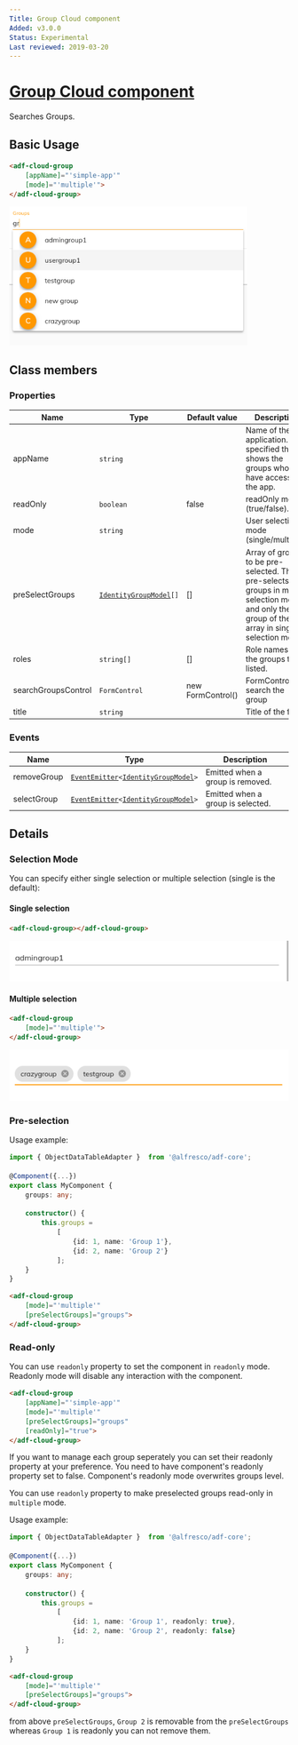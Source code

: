 ```yaml
---
Title: Group Cloud component
Added: v3.0.0
Status: Experimental
Last reviewed: 2019-03-20
---
```


# [Group Cloud component](../../../lib/process-services-cloud/src/lib/group/components/group-cloud.component.ts "Defined in group-cloud.component.ts")

Searches Groups.

## Basic Usage

```html
<adf-cloud-group
    [appName]="'simple-app'"
    [mode]="'multiple'">
</adf-cloud-group>
```

![adf-cloud-group](../../docassets/images/group-cloud.component.png)

## Class members

### Properties

| Name | Type | Default value | Description |
| ---- | ---- | ------------- | ----------- |
| appName | `string` |  | Name of the application. If specified this shows the groups who have access to the app. |
| readOnly | `boolean` | false | readOnly mode (true/false). |
| mode | `string` |  | User selection mode (single/multiple). |
| preSelectGroups | [`IdentityGroupModel`](../../../lib/core/models/identity-group.model.ts)`[]` | \[] | Array of groups to be pre-selected. This pre-selects all groups in multi selection mode and only the first group of the array in single selection mode. |
| roles | `string[]` | \[] | Role names of the groups to be listed. |
| searchGroupsControl | `FormControl` | new FormControl() | FormControl to search the group |
| title | `string` |  | Title of the field |

### Events

| Name | Type | Description |
| ---- | ---- | ----------- |
| removeGroup | [`EventEmitter`](https://angular.io/api/core/EventEmitter)`<`[`IdentityGroupModel`](../../../lib/core/models/identity-group.model.ts)`>` | Emitted when a group is removed. |
| selectGroup | [`EventEmitter`](https://angular.io/api/core/EventEmitter)`<`[`IdentityGroupModel`](../../../lib/core/models/identity-group.model.ts)`>` | Emitted when a group is selected. |

## Details

### Selection Mode

You can specify either single selection or multiple selection (single
is the default):

#### Single selection

```html
<adf-cloud-group></adf-cloud-group>
```

![adf-cloud-group](../../docassets/images/group-cloud.component-single.png)

#### Multiple selection

```html
<adf-cloud-group
    [mode]="'multiple'">
</adf-cloud-group>
```

![adf-cloud-group](../../docassets/images/group-cloud.component-multiple-mode.png)

### Pre-selection

Usage example:

```ts
import { ObjectDataTableAdapter }  from '@alfresco/adf-core';

@Component({...})
export class MyComponent {
    groups: any;

    constructor() {
        this.groups =
            [
                {id: 1, name: 'Group 1'},
                {id: 2, name: 'Group 2'}
            ];
    }
}
```

```html
<adf-cloud-group
    [mode]="'multiple'"
    [preSelectGroups]="groups">
</adf-cloud-group>
```

### Read-only

You can use `readonly` property to set the component in `readonly` mode. Readonly mode will disable any interaction with the component.

```html
<adf-cloud-group
    [appName]="'simple-app'"
    [mode]="'multiple'"
    [preSelectGroups]="groups"
    [readOnly]="true">
</adf-cloud-group>
```

If you want to manage each group seperately you can set their readonly property at your preference.
You need to have component's readonly property set to false. Component's readonly mode overwrites groups level.

You can use `readonly` property to make preselected groups read-only in `multiple` mode.

Usage example:

```ts
import { ObjectDataTableAdapter }  from '@alfresco/adf-core';

@Component({...})
export class MyComponent {
    groups: any;

    constructor() {
        this.groups =
            [
                {id: 1, name: 'Group 1', readonly: true},
                {id: 2, name: 'Group 2', readonly: false}
            ];
    }
}
```

```html
<adf-cloud-group
    [mode]="'multiple'"
    [preSelectGroups]="groups">
</adf-cloud-group>
```

from above `preSelectGroups`, `Group 2` is removable from the `preSelectGroups` whereas `Group 1` is readonly you can not remove them.
